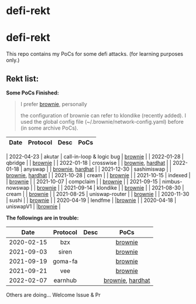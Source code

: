 # defi-rekt

# defi-rekt

This repo contains my PoCs for some defi attacks. (for learning purposes only.)

## Rekt list:

**Some PoCs Finished:**
> I prefer [brownie](https://github.com/eth-brownie/brownie), personally
> 
> the configuration of brownie can refer to klondike (recently added). I used the global config file (~/.brownie/network-config.yaml) before (in some archive PoCs).

|Date|Protocol|Desc|PoCs|
| :---: | :---: | :---: | :---: |

| 2022-04-23 | akutar | call-in-loop & logic bug | [brownie](/pocs/2022-04-23-akutar/brownie/) |
| 2022-01-28 | qbridge | | [brownie](/pocs/2022-01-28-qbridge/brownie) |
| 2022-01-18 | crosswise | | [brownie](/pocs/2022-01-18-crosswise/brownie), [hardhat](/pocs/2022-01-18-crosswise/hardhat) |
| 2022-01-18 | anyswap | | [brownie](/pocs/2022-01-18-anyswap/brownie), [hardhat](/pocs/2022-01-18-anyswap/hardhat) |
| 2021-12-30 | sashimiswap | | [brownie](/pocs/2021-12-30-sashimiswap/brownie), [hardhat](/pocs/2021-12-30-sashimiswap/hardhat) |
| 2021-10-28 | cream | | [brownie](/pocs/2021-10-28-cream/brownie) |
| 2021-10-15 | indexed | | [brownie](/pocs/2021-10-15-indexed/brownie) |
| 2021-10-07 | compclaim | | [brownie](/pocs/2021-10-07-compclaim/brownie) |
| 2021-09-15 | nimbus-nowswap | | [brownie](/pocs/2021-09-15-nimbus-nowswap/brownie) |
| 2021-09-14 | klondike | | [brownie](/pocs/2021-09-14-klondike/brownie) |
| 2021-08-30 | cream | | [brownie](/pocs/2021-08-30-cream/brownie) |
| 2021-08-25 | uniswap-router | | [brownie](/pocs/2021-08-25-uniswap-router/brownie) |
| 2020-11-30 | sushi | | [brownie](/pocs/2020-11-30-sushi/brownie) |
| 2020-04-19 | lendfme | |[brownie](/pocs/2020-04-19-lendfme/brownie) |
| 2020-04-18 | uniswapV1 | |[brownie](/pocs/2020-04-18-uniswapV1/brownie) |


**The followings are in trouble:**

|Date|Protocol|Desc|PoCs|
| :---: | :---: | :---: | :---: |
| 2020-02-15 | bzx | | [brownie](/pocs/x%202020-02-15-bzx/brownie) |
| 2021-09-03 | siren | | [brownie](/pocs/x%202021-09-03-siren/brownie) |
| 2021-09-19 | goma-fa | | [brownie](/pocs/x%202021-09-19-goma-fa/brownie) |
| 2021-09-21 | vee | | [brownie](/pocs/x%202021-09-21-vee/brownie) |
| 2022-02-07 | earnhub | | [brownie](/pocs/2022-02-07-earnhub/brownie), [hardhat](/pocs/x%202022-02-07-earnhub/hardhat) |

Others are doing... Welcome Issue & Pr
